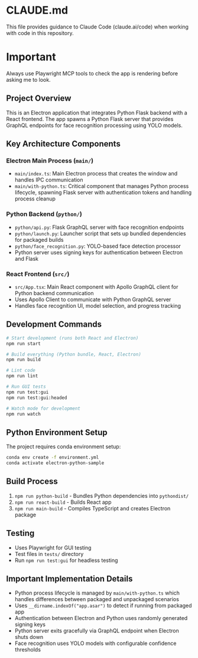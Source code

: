 # CLAUDE.md

This file provides guidance to Claude Code (claude.ai/code) when working with code in this repository.

# Important
Always use Playwright MCP tools to check the app is rendering before asking me to look.

## Project Overview

This is an Electron application that integrates Python Flask backend with a React frontend. The app spawns a Python Flask server that provides GraphQL endpoints for face recognition processing using YOLO models.

## Key Architecture Components

### Electron Main Process (`main/`)
- `main/index.ts`: Main Electron process that creates the window and handles IPC communication
- `main/with-python.ts`: Critical component that manages Python process lifecycle, spawning Flask server with authentication tokens and handling process cleanup

### Python Backend (`python/`)
- `python/api.py`: Flask GraphQL server with face recognition endpoints
- `python/launch.py`: Launcher script that sets up bundled dependencies for packaged builds
- `python/face_recognition.py`: YOLO-based face detection processor
- Python server uses signing keys for authentication between Electron and Flask

### React Frontend (`src/`)
- `src/App.tsx`: Main React component with Apollo GraphQL client for Python backend communication
- Uses Apollo Client to communicate with Python GraphQL server
- Handles face recognition UI, model selection, and progress tracking

## Development Commands

```bash
# Start development (runs both React and Electron)
npm run start

# Build everything (Python bundle, React, Electron)
npm run build

# Lint code
npm run lint

# Run GUI tests
npm run test:gui
npm run test:gui:headed

# Watch mode for development
npm run watch
```

## Python Environment Setup

The project requires conda environment setup:

```bash
conda env create -f environment.yml
conda activate electron-python-sample
```

## Build Process

1. `npm run python-build` - Bundles Python dependencies into `pythondist/`
2. `npm run react-build` - Builds React app
3. `npm run main-build` - Compiles TypeScript and creates Electron package

## Testing

- Uses Playwright for GUI testing
- Test files in `tests/` directory
- Run `npm run test:gui` for headless testing

## Important Implementation Details

- Python process lifecycle is managed by `main/with-python.ts` which handles differences between packaged and unpackaged scenarios
- Uses `__dirname.indexOf("app.asar")` to detect if running from packaged app
- Authentication between Electron and Python uses randomly generated signing keys
- Python server exits gracefully via GraphQL endpoint when Electron shuts down
- Face recognition uses YOLO models with configurable confidence thresholds